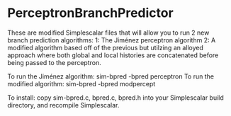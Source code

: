 # PerceptronBranchPredictor

These are modified Simplescalar files that will allow you to run 2 new branch prediction algorithms:
 1:  The Jiménez perceptron algorithm
 2:  A modified algorithm based off of the previous but utilzing an alloyed approach where both global and local histories are concatenated before being passed to the perceptron.
 
 To run the Jiménez algorithm: sim-bpred -bpred perceptron
 To run the modified algorithm: sim-bpred -bpred modpercept
 
 To install:
 copy sim-bpred.c, bpred.c, bpred.h into your Simplescalar build directory, and recompile Simplescalar.
